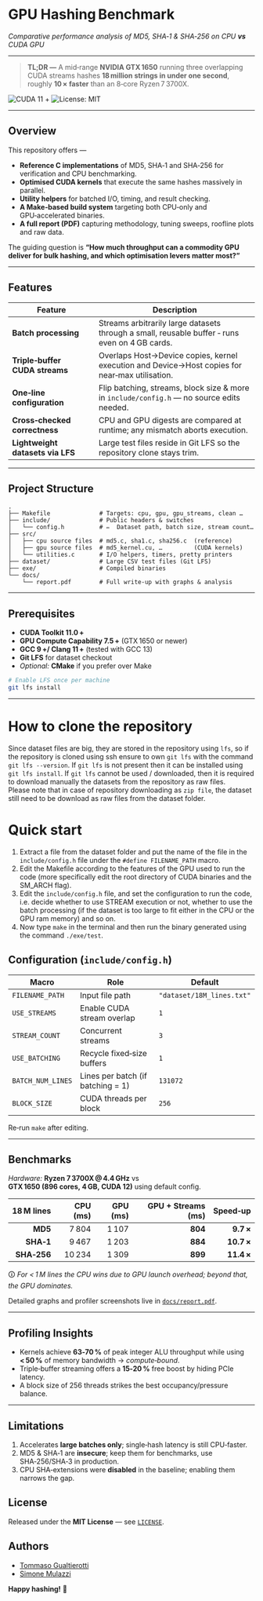 # GPU Hashing Benchmark

*Comparative performance analysis of MD5, SHA‑1 & SHA‑256 on CPU **vs** CUDA GPU*

---

> **TL;DR —** A mid‑range **NVIDIA GTX 1650** running three overlapping CUDA streams hashes **18 million strings in under one second**, roughly **10 × faster** than an 8‑core Ryzen 7 3700X.

![CUDA 11 +](https://img.shields.io/badge/CUDA-11%2B-green) ![License: MIT](https://img.shields.io/badge/License-MIT-blue)

---

## Overview

This repository offers —

* **Reference C implementations** of MD5, SHA‑1 and SHA‑256 for verification and CPU benchmarking.
* **Optimised CUDA kernels** that execute the same hashes massively in parallel.
* **Utility helpers** for batched I/O, timing, and result checking.
* **A Make‑based build system** targeting both CPU‑only and GPU‑accelerated binaries.
* **A full report (PDF)** capturing methodology, tuning sweeps, roofline plots and raw data.

The guiding question is **“How much throughput can a commodity GPU deliver for bulk hashing, and which optimisation levers matter most?”**

---

## Features

| Feature                          | Description                                                                                     |
| -------------------------------- | ----------------------------------------------------------------------------------------------- |
| **Batch processing**             | Streams arbitrarily large datasets through a small, reusable buffer ‑ runs even on 4 GB cards.  |
| **Triple‑buffer CUDA streams**   | Overlaps Host→Device copies, kernel execution and Device→Host copies for near­‑max utilisation. |
| **One‑line configuration**       | Flip batching, streams, block size & more in `include/config.h` — no source edits needed.       |
| **Cross‑checked correctness**    | CPU and GPU digests are compared at runtime; any mismatch aborts execution.                     |
| **Lightweight datasets via LFS** | Large test files reside in Git LFS so the repository clone stays trim.                          |

---

## Project Structure

```
.
├── Makefile              # Targets: cpu, gpu, gpu_streams, clean …
├── include/              # Public headers & switches
│   └── config.h          # ✏️  Dataset path, batch size, stream count…
├── src/
│   ├── cpu source files  # md5.c, sha1.c, sha256.c  (reference)
│   ├── gpu source files  # md5_kernel.cu, …         (CUDA kernels)
│   └── utilities.c       # I/O helpers, timers, pretty printers
├── dataset/              # Large CSV test files (Git LFS)
├── exe/                  # Compiled binaries
└── docs/
    └── report.pdf        # Full write‑up with graphs & analysis
```

---

## Prerequisites

* **CUDA Toolkit 11.0 +**
* **GPU Compute Capability 7.5 +** (GTX 1650 or newer)
* **GCC 9 +/ Clang 11 +** (tested with GCC 13)
* **Git LFS** for dataset checkout
* *Optional:* **CMake** if you prefer over Make

```bash
# Enable LFS once per machine
git lfs install
```

---

# How to clone the repository

Since dataset files are big, they are stored in the repository using `lfs`, so if the repository is cloned using ssh ensure to own `git lfs` with the command `git lfs --version`. If `git lfs` is not present then it can be installed using `git lfs install`. If `git lfs` cannot be used / downloaded, then it is required to download manually the datasets from the repository as raw files. \
Please note that in case of repository downloading as `zip file`, the dataset still need to be download as raw files from the dataset folder.

# Quick start

1. Extract a file from the dataset folder and put the name of the file in the `include/config.h` file under the `#define FILENAME_PATH` macro.
2. Edit the Makefile according to the features of the GPU used to run the code (more specifically edit the root directory of CUDA binaries and the SM_ARCH flag).
3. Edit the `include/config.h` file, and set the configuration to run the code, i.e. decide whether to use STREAM execution or not, whether to use the batch processing (if the dataset is too large to fit either in the CPU or the GPU ram memory) and so on.
4. Now type `make` in the terminal and then run the binary generated using the command `./exe/test`.


## Configuration (`include/config.h`)

| Macro             | Role                              | Default                   |
| ----------------- | --------------------------------- | ------------------------- |
| `FILENAME_PATH`   | Input file path                   | `"dataset/18M_lines.txt"` |
| `USE_STREAMS`     | Enable CUDA stream overlap        | `1`                       |
| `STREAM_COUNT`    | Concurrent streams                | `3`                       |
| `USE_BATCHING`    | Recycle fixed‑size buffers        | `1`                       |
| `BATCH_NUM_LINES` | Lines per batch (if batching = 1) | `131072`                  |
| `BLOCK_SIZE`      | CUDA threads per block            | `256`                     |

Re‑run `make` after editing.

---

## Benchmarks

*Hardware:* **Ryzen 7 3700X @ 4.4 GHz** vs **GTX 1650 (896 cores, 4 GB, CUDA 12)** using default config.

|  18 M lines | CPU (ms) | GPU (ms) | GPU + Streams (ms) |   Speed‑up |
| ----------: | -------: | -------: | -----------------: | ---------: |
|     **MD5** |    7 804 |    1 107 |            **804** |  **9.7 ×** |
|   **SHA‑1** |    9 467 |    1 203 |            **884** | **10.7 ×** |
| **SHA‑256** |   10 234 |    1 309 |            **899** | **11.4 ×** |

🛈 *For < 1 M lines the CPU wins due to GPU launch overhead; beyond that, the GPU dominates.*

Detailed graphs and profiler screenshots live in [`docs/report.pdf`](docs/report.pdf).

---

## Profiling Insights

* Kernels achieve **63‑70 %** of peak integer ALU throughput while using **< 50 %** of memory bandwidth → *compute‑bound*.
* Triple‑buffer streaming offers a **15‑20 %** free boost by hiding PCIe latency.
* A block size of 256 threads strikes the best occupancy/pressure balance.

---

## Limitations

1. Accelerates **large batches only**; single‑hash latency is still CPU‑faster.
2. MD5 & SHA‑1 are **insecure**; keep them for benchmarks, use SHA‑256/SHA‑3 in production.
3. CPU SHA‑extensions were **disabled** in the baseline; enabling them narrows the gap.


## License

Released under the **MIT License** — see [`LICENSE`](LICENSE).

## Authors
- [Tommaso Gualtierotti](https://github.com/tommasogualtierotti)
- [Simone Mulazzi](https://github.com/mulaz1)

**Happy hashing!** 🚀
